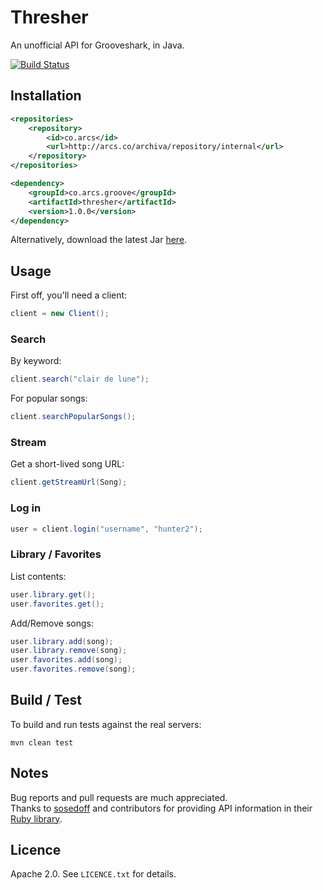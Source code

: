# Thresher
An unofficial API for Grooveshark, in Java.

[![Build Status](http://arcs.co/jenkins/buildStatus/icon?job=thresher)](http://arcs.co/jenkins/job/thresher/)

## Installation

```xml
<repositories>
	<repository>
		<id>co.arcs</id>
		<url>http://arcs.co/archiva/repository/internal</url>
	</repository>
</repositories>

<dependency>
	<groupId>co.arcs.groove</groupId>
	<artifactId>thresher</artifactId>
	<version>1.0.0</version>
</dependency>
```

Alternatively, download the latest Jar [here](https://arcs.co/archiva/browse/co.arcs.groove/thresher).

## Usage

First off, you'll need a client:

```java
client = new Client();
```

### Search

By keyword: 

```java
client.search("clair de lune");
```

For popular songs:

```java
client.searchPopularSongs();
```

### Stream

Get a short-lived song URL:

```java
client.getStreamUrl(Song);
```


### Log in

```java
user = client.login("username", "hunter2");
```

### Library / Favorites

List contents: 

```java
user.library.get();
user.favorites.get();
```

Add/Remove songs:

```java
user.library.add(song);
user.library.remove(song);
user.favorites.add(song);
user.favorites.remove(song);
```

## Build / Test

To build and run tests against the real servers:

```shell
mvn clean test
```

## Notes

Bug reports and pull requests are much appreciated.  
Thanks to [sosedoff](https://github.com/sosedoff) and contributors for providing API information in their [Ruby library](https://github.com/sosedoff/grooveshark).

## Licence

Apache 2.0. See `LICENCE.txt` for details.
